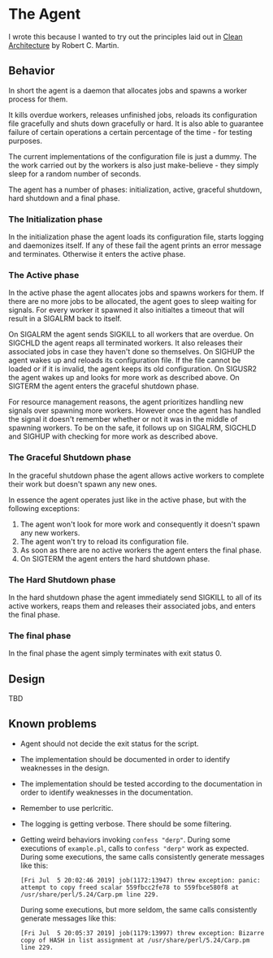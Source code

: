 # The Agent

I wrote this because I wanted to try out the principles laid out in [Clean
Architecture] by Robert C. Martin.

## Behavior

In short the agent is a daemon that allocates jobs and spawns a worker process
for them.

It kills overdue workers, releases unfinished jobs, reloads its configuration
file gracefully and shuts down gracefully or hard.
It is also able to guarantee failure of certain operations a certain percentage
of the time - for testing purposes.

The current implementations of the configuration file is just a dummy.
The the work carried out by the workers is also just make-believe - they
simply sleep for a random number of seconds.

The agent has a number of phases: initialization, active, graceful shutdown,
hard shutdown and a final phase.

### The Initialization phase

In the initialization phase the agent loads its configuration file, starts
logging and daemonizes itself.
If any of these fail the agent prints an error message and terminates.
Otherwise it enters the active phase.

### The Active phase

In the active phase the agent allocates jobs and spawns workers for them.
If there are no more jobs to be allocated, the agent goes to sleep waiting for
signals.
For every worker it spawned it also initialtes a timeout that will result in a
SIGALRM back to itself.

On SIGALRM the agent sends SIGKILL to all workers that are overdue.
On SIGCHLD the agent reaps all terminated workers.
It also releases their associated jobs in case they haven't done so themselves.
On SIGHUP the agent wakes up and reloads its configuration file.
If the file cannot be loaded or if it is invalid, the agent keeps its old
configuration.
On SIGUSR2 the agent wakes up and looks for more work as described above.
On SIGTERM the agent enters the graceful shutdown phase.

For resource management reasons, the agent prioritizes handling new signals over
spawning more workers.
However once the agent has handled the signal it doesn't remember whether or not
it was in the middle of spawning workers.
To be on the safe, it follows up on SIGALRM, SIGCHLD and SIGHUP with checking
for more work as described above.

### The Graceful Shutdown phase

In the graceful shutdown phase the agent allows active workers to complete their
work but doesn't spawn any new ones.

In essence the agent operates just like in the active phase, but with the
following exceptions:

1. The agent won't look for more work and consequently it doesn't spawn any new
   workers.
2. The agent won't try to reload its configuration file.
3. As soon as there are no active workers the agent enters the final phase.
4. On SIGTERM the agent enters the hard shutdown phase.

### The Hard Shutdown phase

In the hard shutdown phase the agent immediately send SIGKILL to all of its
active workers, reaps them and releases their associated jobs, and enters the
final phase.

### The final phase

In the final phase the agent simply terminates with exit status 0.

## Design

TBD

## Known problems

* Agent should not decide the exit status for the script.

* The implementation should be documented in order to identify weaknesses in the
  design.

* The implementation should be tested according to the documentation in order to
  identify weaknesses in the documentation.

* Remember to use perlcritic.

* The logging is getting verbose.
  There should be some filtering.

* Getting weird behaviors invoking `confess "derp"`.
  During some executions of `example.pl`, calls to `confess "derp"` work as
  expected.
  During some executions, the same calls consistently generate messages like
  this:

      [Fri Jul  5 20:02:46 2019] job(1172:13947) threw exception: panic: attempt to copy freed scalar 559fbcc2fe78 to 559fbce580f8 at /usr/share/perl/5.24/Carp.pm line 229.

  During some executions, but more seldom, the same calls consistently generate
  messages like this:

      [Fri Jul  5 20:05:37 2019] job(1179:13997) threw exception: Bizarre copy of HASH in list assignment at /usr/share/perl/5.24/Carp.pm line 229.


[Clean Architecture]: https://www.goodreads.com/book/show/18043011-clean-architecture
